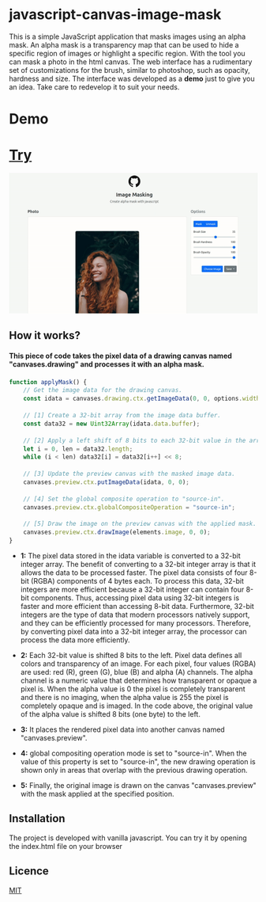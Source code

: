 # javascript-canvas-image-mask
This is a simple JavaScript application that masks images using an alpha mask. An alpha mask is a transparency map that can be used to hide a specific region of images or highlight a specific region. With the tool you can mask a photo in the html canvas. The web interface has a rudimentary set of customizations for the brush, similar to photoshop, such as opacity, hardness and size. The interface was developed as a __demo__ just to give you an idea. Take care to redevelop it to suit your needs.

# Demo
# [Try](https://bariskau.github.io/javascript-canvas-image-mask)
![](https://github.com/Bariskau/javascript-canvas-image-mask/raw/main/assets/images/demo.gif)

## How it works?
#### This piece of code takes the pixel data of a drawing canvas named "canvases.drawing" and processes it with an alpha mask.

```javascript
function applyMask() {
    // Get the image data for the drawing canvas.
    const idata = canvases.drawing.ctx.getImageData(0, 0, options.width, options.height);

    // [1] Create a 32-bit array from the image data buffer.
    const data32 = new Uint32Array(idata.data.buffer);

    // [2] Apply a left shift of 8 bits to each 32-bit value in the array.
    let i = 0, len = data32.length;
    while (i < len) data32[i] = data32[i++] << 8;

    // [3] Update the preview canvas with the masked image data.
    canvases.preview.ctx.putImageData(idata, 0, 0);

    // [4] Set the global composite operation to "source-in".
    canvases.preview.ctx.globalCompositeOperation = "source-in";

    // [5] Draw the image on the preview canvas with the applied mask.
    canvases.preview.ctx.drawImage(elements.image, 0, 0);
}
```

 - __1:__ The pixel data stored in the idata variable is converted to a 32-bit integer array. The benefit of converting to a 32-bit integer array is that it allows the data to be processed faster. The pixel data consists of four 8-bit (RGBA) components of 4 bytes each. To process this data, 32-bit integers are more efficient because a 32-bit integer can contain four 8-bit components. Thus, accessing pixel data using 32-bit integers is faster and more efficient than accessing 8-bit data. Furthermore, 32-bit integers are the type of data that modern processors natively support, and they can be efficiently processed for many processors. Therefore, by converting pixel data into a 32-bit integer array, the processor can process the data more efficiently.

 - __2:__ Each 32-bit value is shifted 8 bits to the left. Pixel data defines all colors and transparency of an image. For each pixel, four values (RGBA) are used: red (R), green (G), blue (B) and alpha (A) channels. The alpha channel is a numeric value that determines how transparent or opaque a pixel is. When the alpha value is 0 the pixel is completely transparent and there is no imaging, when the alpha value is 255 the pixel is completely opaque and is imaged. In the code above, the original value of the alpha value is shifted 8 bits (one byte) to the left.

 - __3:__ It places the rendered pixel data into another canvas named "canvases.preview".

 - __4:__ global compositing operation mode is set to "source-in". When the value of this property is set to "source-in", the new drawing operation is shown only in areas that overlap with the previous drawing operation.

- __5:__ Finally, the original image is drawn on the canvas "canvases.preview" with the mask applied at the specified position.

## Installation
The project is developed with vanilla javascript. You can try it by opening the index.html file on your browser

## Licence
[MIT](https://choosealicense.com/licenses/mit/)
